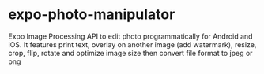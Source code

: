 # expo-photo-manipulator
Expo Image Processing API to edit photo programmatically for Android and iOS. It features print text, overlay on another image (add watermark), resize, crop, flip, rotate and optimize image size then convert file format to jpeg or png
